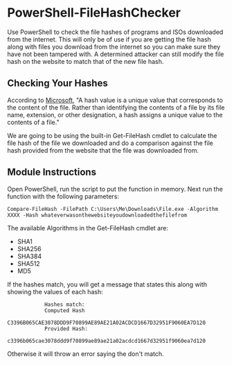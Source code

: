 # PowerShell-FileHashChecker
Use PowerShell to check the file hashes of programs and ISOs downloaded from the internet. This will only be of use if you are getting the file hash along with files you download from the internet so you can make sure they have not been tampered with.  A determined attacker can still modify the file hash on the website to match that of the new file hash. 

## Checking Your Hashes
According to [Microsoft](https://docs.microsoft.com/en-us/powershell/module/microsoft.powershell.utility/get-filehash#:~:text=A%20hash%20value%20is%20a,the%20contents%20of%20a%20file), "A hash value is a unique value that corresponds to the content of the file. Rather than identifying the contents of a file by its file name, extension, or other designation, a hash assigns a unique value to the contents of a file."

We are going to be using the built-in Get-FileHash cmdlet to calculate the file hash of the file we downloaded and do a comparison against the file hash provided from the website that the file was downloaded from.

## Module Instructions
Open PowerShell, run the script to put the function in memory.  Next run the function with the following parameters:

    Compare-FileHash -FilePath C:\Users\Me\Downloads\File.exe -Algorithm XXXX -Hash whateverwasonthewebsiteyoudownloadedthefilefrom

The available Algorithms in the Get-FileHash cmdlet are:

- SHA1
- SHA256
- SHA384
- SHA512
- MD5

If the hashes match, you will get a message that states this along with showing the values of each hash:

                Hashes match:
                Computed Hash
                C3396B065CAE3078DDD9F70899AE89AE21A02ACDCD1667D32951F9060EA7D120
                Provided Hash:
                c3396b065cae3078ddd9f70899ae89ae21a02acdcd1667d32951f9060ea7d120

Otherwise it will throw an error saying the don't match.